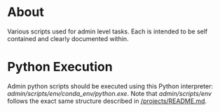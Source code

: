 # About

Various scripts used for admin level tasks. Each is intended to be self contained and clearly documented within.

# Python Execution

Admin python scripts should be executed using this Python interpreter: *admin/scripts/env/conda_env/python.exe*. Note that *admin/scripts/env* follows the exact same structure described in [/projects/README.md](../../projects/README.md#standard-project-contents).